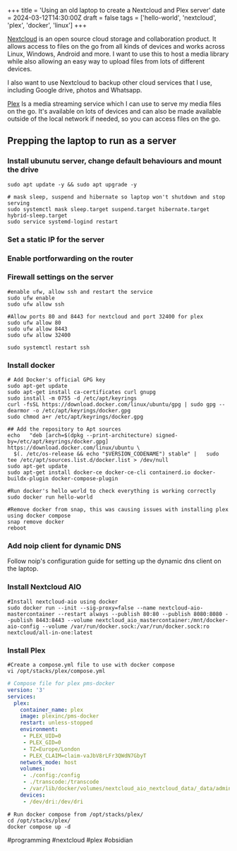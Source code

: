 +++ 
title = 'Using an old laptop to create a Nextcloud and Plex server' 
date = 2024-03-12T14:30:00Z 
draft = false 
tags = ['hello-world', 'nextcloud', 'plex', 'docker', 'linux'] 
+++

[Nextcloud](https://nextcloud.com/) is an open source cloud storage and collaboration product. It allows access to files on the go from all kinds of devices and works across Linux, Windows, Android and more. I want to use this to host a media library while also allowing an easy way to upload files from lots of different devices.  

I also want to use Nextcloud to backup other cloud services that I use, including Google drive, photos and Whatsapp. 

[Plex](https://www.plex.tv/) Is a media streaming service which I can use to serve my media files on the go. It's available on lots of devices and can also be made available outside of the local network if needed, so you can access files on the go. 

## Prepping the laptop to run as a server
### Install ubunutu server, change default behaviours and mount the drive
```
sudo apt update -y && sudo apt upgrade -y

# mask sleep, suspend and hibernate so laptop won't shutdown and stop serving
sudo systemctl mask sleep.target suspend.target hibernate.target hybrid-sleep.target
sudo service systemd-logind restart
```

### Set a static IP for the server

### Enable portforwarding on the router

### Firewall settings on the server
```
#enable ufw, allow ssh and restart the service
sudo ufw enable
sudo ufw allow ssh

#Allow ports 80 and 8443 for nextcloud and port 32400 for plex
sudo ufw allow 80
sudo ufw allow 8443
sudo ufw allow 32400

sudo systemctl restart ssh
```

### Install docker
```
# Add Docker's official GPG key
sudo apt-get update
sudo apt-get install ca-certificates curl gnupg
sudo install -m 0755 -d /etc/apt/keyrings
curl -fsSL https://download.docker.com/linux/ubuntu/gpg | sudo gpg --dearmor -o /etc/apt/keyrings/docker.gpg
sudo chmod a+r /etc/apt/keyrings/docker.gpg

## Add the repository to Apt sources
echo   "deb [arch=$(dpkg --print-architecture) signed-by=/etc/apt/keyrings/docker.gpg] https://download.docker.com/linux/ubuntu \
  $(. /etc/os-release && echo "$VERSION_CODENAME") stable" |   sudo tee /etc/apt/sources.list.d/docker.list > /dev/null
sudo apt-get update
sudo apt-get install docker-ce docker-ce-cli containerd.io docker-buildx-plugin docker-compose-plugin

#Run docker's hello world to check everything is working correctly
sudo docker run hello-world

#Remove docker from snap, this was causing issues with installing plex using docker compose
snap remove docker
reboot
```

### Add noip client for dynamic DNS
Follow noip's configuration guide for setting up the dynamic dns client on the laptop. 

### Install Nextcloud AIO
```
#Install nextcloud-aio using docker
sudo docker run --init --sig-proxy=false --name nextcloud-aio-mastercontainer --restart always --publish 80:80 --publish 8080:8080 --publish 8443:8443 --volume nextcloud_aio_mastercontainer:/mnt/docker-aio-config --volume /var/run/docker.sock:/var/run/docker.sock:ro nextcloud/all-in-one:latest
```

### Install Plex
```
#Create a compose.yml file to use with docker compose
vi /opt/stacks/plex/compose.yml
```

```/opt/stacks/plex/compose.yml
# Compose file for plex pms-docker
version: '3'
services:
  plex:
    container_name: plex
    image: plexinc/pms-docker
    restart: unless-stopped
    environment:
     - PLEX_UID=0
     - PLEX_GID=0
     - TZ=Europe/London
     - PLEX_CLAIM=claim-vaJbV8rLFr3QWdN7GbyT
    network_mode: host
    volumes:
     - ./config:/config
     - ./transcode:/transcode
     - /var/lib/docker/volumes/nextcloud_aio_nextcloud_data/_data/admin/files/Media:/data
    devices:
     - /dev/dri:/dev/dri
```

```
# Run docker compose from /opt/stacks/plex/
cd /opt/stacks/plex/
docker compose up -d
```



#programming 
#nextcloud
#plex
#obsidian 

